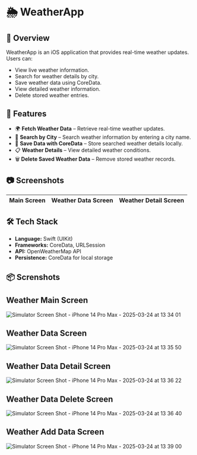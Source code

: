 # 🌦 WeatherApp

## 📌 Overview
WeatherApp is an iOS application that provides real-time weather updates. Users can:
- View live weather information.
- Search for weather details by city.
- Save weather data using CoreData.
- View detailed weather information.
- Delete stored weather entries.

## 🚀 Features
- 🌍 **Fetch Weather Data** – Retrieve real-time weather updates.
- 🔎 **Search by City** – Search weather information by entering a city name.
- 💾 **Save Data with CoreData** – Store searched weather details locally.
- 📋 **Weather Details** – View detailed weather conditions.
- 🗑 **Delete Saved Weather Data** – Remove stored weather records.

## 📷 Screenshots
| Main Screen | Weather Data Screen | Weather Detail Screen |
|------------|----------------------|-----------------------|

## 🛠️ Tech Stack
- **Language:** Swift (UIKit)
- **Frameworks:** CoreData, URLSession
- **API:** OpenWeatherMap API
- **Persistence:** CoreData for local storage

## 📦 Screnshots
## Weather Main Screen
![Simulator Screen Shot - iPhone 14 Pro Max - 2025-03-24 at 13 34 01](https://github.com/user-attachments/assets/8f13d43b-e98e-4d97-bdeb-4a8f5fafcadf)
## Weather Data Screen
![Simulator Screen Shot - iPhone 14 Pro Max - 2025-03-24 at 13 35 50](https://github.com/user-attachments/assets/4145dcce-8fb4-433e-bcf3-599a50a946ee)
## Weather Data Detail Screen
![Simulator Screen Shot - iPhone 14 Pro Max - 2025-03-24 at 13 36 22](https://github.com/user-attachments/assets/f757ca04-cede-4ee4-abad-912b5e1ce543)
## Weather Data Delete Screen
![Simulator Screen Shot - iPhone 14 Pro Max - 2025-03-24 at 13 36 40](https://github.com/user-attachments/assets/be680943-8a3c-4c0f-aead-a148cc36c271)
## Weather Add Data Screen
![Simulator Screen Shot - iPhone 14 Pro Max - 2025-03-24 at 13 39 00](https://github.com/user-attachments/assets/1a50f39e-cdc7-4a57-8e90-629e379ec92e)
